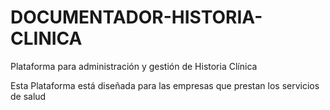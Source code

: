 # DOCUMENTADOR-HISTORIA-CLINICA
Plataforma para administración y gestión de Historia Clínica

Esta Plataforma está diseñada para las empresas que prestan los servicios de salud
